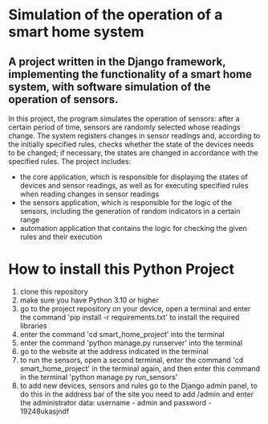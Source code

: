 # Simulation of the operation of a smart home system

## A project written in the Django framework, implementing the functionality of a smart home system, with software simulation of the operation of sensors.

In this project, the program simulates the operation of sensors: after a certain period of time, sensors are randomly selected whose readings change. The system registers changes in sensor readings and, according to the initially specified rules, checks whether the state of the devices needs to be changed; if necessary, the states are changed in accordance with the specified rules.
The project includes:

* the core application, which is responsible for displaying the states of devices and sensor readings, as well as for executing specified rules when reading changes in sensor readings
* the sensors application, which is responsible for the logic of the sensors, including the generation of random indicators in a certain range
* automation application that contains the logic for checking the given rules and their execution

# How to install this Python Project

1. clone this repository
2. make sure you have Python 3.10 or higher
3. go to the project repository on your device, open a terminal and enter the command 'pip install -r requirements.txt' to install the required libraries
4. enter the command 'cd smart_home_project' into the terminal
5. enter the command 'python manage.py runserver' into the terminal
6. go to the website at the address indicated in the terminal
7. to run the sensors, open a second terminal, enter the command 'cd smart_home_project' in the terminal again, and then enter this command in the terminal 'python manage.py run_sensors'
8. to add new devices, sensors and rules go to the Django admin panel, to do this in the address bar of the site you need to add /admin and enter the administrator data: username - admin and password - 19248ukasjndf

